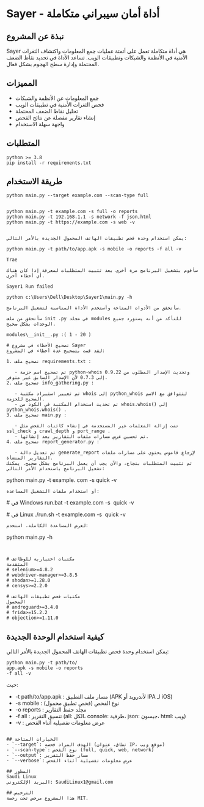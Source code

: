 # Sayer - أداة أمان سيبراني متكاملة

## نبذة عن المشروع
Sayer هي أداة متكاملة تعمل على أتمتة عمليات جمع المعلومات واكتشاف الثغرات الأمنية في الأنظمة والشبكات وتطبيقات الويب. تساعد الأداة في تحديد نقاط الضعف المحتملة وإدارة سطح الهجوم بشكل فعال.

## المميزات
- جمع المعلومات عن الأنظمة والشبكات
- فحص الثغرات الأمنية في تطبيقات الويب
- تحليل نقاط الضعف المحتملة
- إنشاء تقارير مفصلة عن نتائج الفحص
- واجهة سهلة الاستخدام

## المتطلبات
```
python >= 3.8
pip install -r requirements.txt
```

## طريقة الاستخدام
```
python main.py --target example.com --scan-type full


python main.py -t example.com -s full -o reports
python main.py -t 192.168.1.1 -s network -f json,html
python main.py -t https://example.com -s web -v


يمكن استخدام وحدة فحص تطبيقات الهاتف المحمول الجديدة بالأمر التالي:

python main.py -t path/to/app.apk -s mobile -o reports -f all -v

Trae

سأقوم بتشغيل البرنامج مرة أخرى بعد تثبيت المتطلبات لمعرفة إذا كان هناك أي أخطاء أخرى.

Sayer1 Run failed

python c:\Users\Dell\Desktop\Sayer1\main.py -h

سأتحقق من الأدوات المتاحة وأستخدم الأداة المناسبة لتشغيل البرنامج.

سأتحقق من ملف init .py في مجلد modules للتأكد من أنه يستورد جميع الوحدات بشكل صحيح.

modules\__init__.py :( 1 - 20 )

# تصحيح الأخطاء في مشروع Sayer
لقد قمت بتصحيح عدة أخطاء في المشروع:

1. تصحيح ملف requirements.txt :
   
   - تم تصحيح اسم حزمة python-whois وتحديث الإصدار المطلوب من 0.9.22 إلى 0.7.3 لأن الإصدار السابق غير متوفر.
2. تصحيح ملف info_gathering.py :
   
   - تم تغيير استيراد مكتبة whois إلى python_whois لتتوافق مع الاسم الصحيح للحزمة.
   - تم تحديث استخدام المكتبة في الكود من whois.whois() إلى python_whois.whois() .
3. تصحيح ملف main.py :
   
   - تمت إزالة المعلمات غير المستخدمة في إنشاء كائنات الفحص مثل ssl_check و crawl_depth و port_range .
   - تم تحسين عرض مسارات ملفات التقارير بعد إنشائها.
4. تصحيح ملف report_generator.py :
   
   - تم تعديل دالة generate_report لإرجاع قاموس يحتوي على مسارات ملفات التقارير المنشأة.
تم تثبيت المتطلبات بنجاح، والآن يجب أن يعمل البرنامج بشكل صحيح. يمكنك تشغيل البرنامج باستخدام الأمر التالي:

```
python main.py -t example.
com -s quick -v
```
أو استخدام ملفات التشغيل المساعدة:

```
# في Windows
run.bat -t example.com -s 
quick -v

# في Linux
./run.sh -t example.com -s 
quick -v
```
لعرض المساعدة الكاملة، استخدم:

```
python main.py -h
```


# مكتبات اختيارية للوظائف 
المتقدمة
# selenium>=4.8.2
# webdriver-manager>=3.8.5
# shodan>=1.28.0
# censys>=2.2.0

# مكتبات فحص تطبيقات الهاتف 
المحمول
# androguard>=3.4.0
# frida>=15.2.2
# objection>=1.11.0
```
## كيفية استخدام الوحدة الجديدة
يمكن استخدام وحدة فحص تطبيقات الهاتف المحمول الجديدة بالأمر التالي:

```
python main.py -t path/to/
app.apk -s mobile -o reports 
-f all -v
```
حيث:

- -t path/to/app.apk : مسار ملف التطبيق (APK لأندرويد أو IPA لـ iOS)
- -s mobile : نوع الفحص (فحص تطبيق محمول)
- -o reports : مجلد حفظ التقارير
- -f all : تنسيق التقرير (all: الكل، console: طرفية، json: جيسون، html: ويب)
- -v : عرض معلومات تفصيلية أثناء الفحص

```

## الخيارات المتاحة
- `--target`: الهدف المراد فحصه (نطاق، عنوان IP، موقع ويب)
- `--scan-type`: نوع الفحص (full, quick, web, network)
- `--output`: مسار حفظ التقرير
- `--verbose`: عرض معلومات تفصيلية أثناء الفحص

## المطور
Saudi Linux  
البريد الإلكتروني: SaudiLinux1@gmail.com

## الترخيص
هذا المشروع مرخص تحت رخصة MIT.

